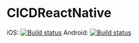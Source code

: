 # CICDReactNative

iOS: [![Build status](https://build.appcenter.ms/v0.1/apps/b18373df-c44b-4364-ab3a-c74a4ec587c7/branches/dev/badge)](https://appcenter.ms)
Android: [![Build status](https://build.appcenter.ms/v0.1/apps/b18373df-c44b-4364-ab3a-c74a4ec587c7/branches/dev/badge)](https://appcenter.ms)
